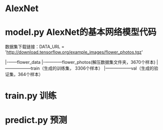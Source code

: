 # AlexNet
# model.py AlexNet的基本网络模型代码

数据集下载链接：DATA_URL = 'http://download.tensorflow.org/example_images/flower_photos.tgz'

|-——flower_data
|-————flower_photos(解压数据集文件夹，3670个样本)
|——————train（生成的训练集， 3306个样本）
|——————val（生成的验证集，364个样本）

# train.py 训练
# predict.py 预测
